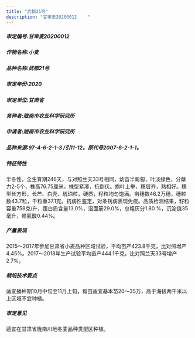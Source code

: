 ```yaml
---
title: "武都21号"
description: "甘审麦20200012	 "
---
```

##### 审定编号:甘审麦20200012	 

##### 作物名称:小麦

##### 品种名称:武都21号

##### 审定年份:2020

##### 审定单位:甘肃省

##### 育种者:陇南市农业科学研究所

##### 申请者:陇南市农业科学研究所

##### 品种来源:97-4-6-2-1-3 /引11-12。原代号2007-6-2-1-1。

##### 特征特性
半冬性，全生育期246天，与对照兰天33号相同，幼苗半匍匐，叶淡绿色，分蘖力2-5个，株高76.75厘米，株型紧凑，抗倒伏。旗叶上举，穗层齐，熟相好。穗型长方形，长芒、白壳、琥珀粒，硬质，籽粒均匀饱满。亩穗数46.2万穗，穗粒数43.7粒，千粒重37.1克。抗病性鉴定，对条锈病表现免疫。品质检测结果，籽粒容重758克/升，蛋白质含量13.0%，湿面筋29.0%，总粗灰分1.80 %，沉淀值35毫升，赖氨酸0.44%。

##### 产量表现
2015～2017年参加甘肃省小麦品种区域试验，平均亩产423.8千克，比对照增产4.45%。2017～2018年生产试验平均亩产444.1千克，比对照兰天33号增产2.7%。

##### 栽培技术要点
适宜播种期10月中旬至11月上旬，每亩适宜基本苗20～35万，高于海拔两千米以上区域不宜种植。

##### 审定意见
适宜在甘肃省陇南川地冬麦品种类型区种植。
